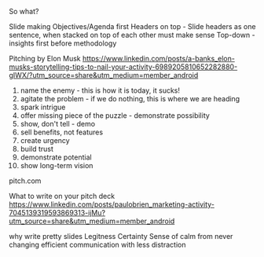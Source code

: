 So what?

Slide making
Objectives/Agenda first
Headers on top - Slide headers as one sentence, when stacked on top of each other must make sense
Top-down - insights first before methodology

Pitching by Elon Musk
https://www.linkedin.com/posts/a-banks_elon-musks-storytelling-tips-to-nail-your-activity-6989205810652282880-gIWX/?utm_source=share&utm_medium=member_android
1. name the enemy - this is how it is today, it sucks!
2. agitate the problem - if we do nothing, this is where we are heading
3. spark intrigue
4. offer missing piece of the puzzle - demonstrate possibility
5. show, don't tell - demo
6. sell benefits, not features
7. create urgency
8. build trust
9. demonstrate potential
10. show long-term vision

pitch.com

What to write on your pitch deck
https://www.linkedin.com/posts/paulobrien_marketing-activity-7045139319593869313-ijMu?utm_source=share&utm_medium=member_android

why write pretty slides
Legitness
Certainty
Sense of calm from never changing
efficient communication with less distraction